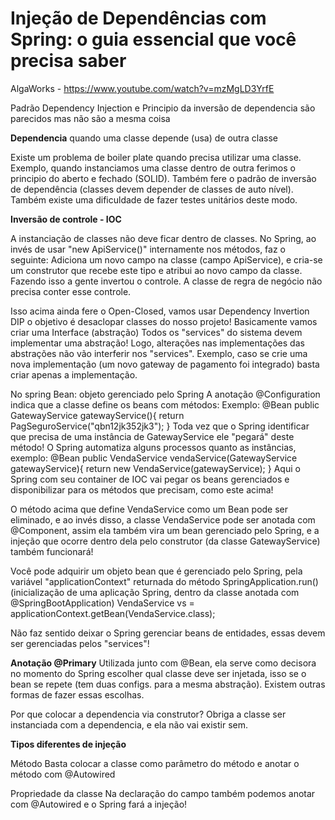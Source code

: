 # Injeção de Dependências com Spring: o guia essencial que você precisa saber

AlgaWorks - https://www.youtube.com/watch?v=mzMgLD3YrfE


Padrão Dependency Injection e Principio da inversão de dependencia
são parecidos mas não são a mesma coisa

**Dependencia**
quando uma classe depende (usa) de outra classe

Existe um problema de boiler plate quando precisa utilizar uma classe.
Exemplo, quando instanciamos uma classe dentro de outra ferimos o principio do aberto e fechado (SOLID).
Também fere o padrão de inversão de dependência (classes devem depender de classes de auto nível).
Também existe uma dificuldade de fazer testes unitários deste modo.

**Inversão de controle - IOC**

A instanciação de classes não deve ficar dentro de classes.
No Spring, ao invés de usar "new ApiService()" internamente nos métodos, faz o seguinte: Adiciona um novo campo na classe (campo ApiService), e cria-se um construtor que recebe este tipo e atribui ao novo campo da classe.
Fazendo isso a gente invertou o controle.
A classe de regra de negócio não precisa conter esse controle.

Isso acima ainda fere o Open-Closed, vamos usar Dependency Invertion DIP
o objetivo é desaclopar classes do nosso projeto!
Basicamente vamos criar uma Interface (abstração)
Todos os "services" do sistema devem implementar uma abstração!
Logo, alterações nas implementações das abstrações não vão interferir nos "services".
Exemplo, caso se crie uma nova implementação (um novo gateway de pagamento foi integrado) basta criar apenas a implementação.

No spring
Bean: objeto gerenciado pelo Spring
A anotação @Configuration indica que a classe define os beans com métodos:
Exemplo:
@Bean
public GatewayService gatewayService(){
	return PagSeguroService("qbn12jk352jk3");
}
Toda vez que o Spring identificar que precisa de uma instância de GatewayService ele "pegará" deste método!
O Spring automatiza alguns processos quanto as instâncias, exemplo:
@Bean
public VendaService vendaService(GatewayService gatewayService){
	return new VendaService(gatewayService);
}
Aqui o Spring com seu container de IOC vai pegar os beans gerenciados e disponibilizar para os métodos que precisam, como este acima!

O método acima que define VendaService como um Bean pode ser eliminado, e ao invés disso, a classe VendaService pode ser anotada com @Component, assim ela também vira um bean gerenciado pelo Spring, e a injeção que ocorre dentro dela pelo construtor (da classe GatewayService) também funcionará!

Você pode adquirir um objeto bean que é gerenciado pelo Spring, pela variável "applicationContext" returnada do método SpringApplication.run() (inicialização de uma aplicação Spring, dentro da classe anotada com @SpringBootApplication)
VendaService vs = applicationContext.getBean(VendaService.class);

Não faz sentido deixar o Spring gerenciar beans de entidades, essas devem ser gerenciadas pelos "services"!

**Anotação @Primary**
Utilizada junto com @Bean, ela serve como decisora no momento do Spring escolher qual classe deve ser injetada, isso se o bean se repete (tem duas configs. para a mesma abstração).
Existem outras formas de fazer essas escolhas.

Por que colocar a dependencia via construtor?
Obriga a classe ser instanciada com a dependencia, e ela não vai existir sem.

**Tipos diferentes de injeção**

Método
Basta colocar a classe como parâmetro do método e anotar o método com @Autowired 

Propriedade da classe
Na declaração do campo também podemos anotar com @Autowired e o Spring fará a injeção!	
